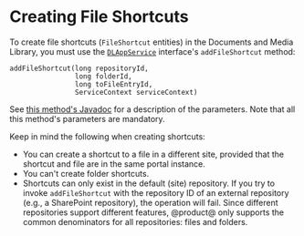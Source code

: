 # Creating File Shortcuts

To create file shortcuts (`FileShortcut` entities) in the Documents and Media 
Library, you must use the 
[`DLAppService`](@platform-ref@/7.1-latest/javadocs/portal-kernel/com/liferay/document/library/kernel/service/DLAppService.html) 
interface's `addFileShortcut` method: 

    addFileShortcut(long repositoryId, 
                    long folderId, 
                    long toFileEntryId, 
                    ServiceContext serviceContext)

See 
[this method's Javadoc](@platform-ref@/7.1-latest/javadocs/portal-kernel/com/liferay/document/library/kernel/service/DLAppService.html#addFileShortcut-long-long-long-com.liferay.portal.kernel.service.ServiceContext-) 
for a description of the parameters. Note that all this method's parameters are 
mandatory. 

Keep in mind the following when creating shortcuts: 

-   You can create a shortcut to a file in a different site, provided that the 
    shortcut and file are in the same portal instance. 
-   You can't create folder shortcuts. 
-   Shortcuts can only exist in the default (site) repository. If you try to 
    invoke `addFileShortcut` with the repository ID of an external repository 
    (e.g., a SharePoint repository), the operation will fail. Since different 
    repositories support different features, @product@ only supports the common 
    denominators for all repositories: files and folders. 

<!-- Add example of addFileShortcut --> 

